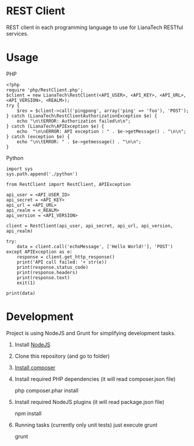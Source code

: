 REST Client
===========

REST client in each programming language to use for LianaTech RESTful services.

Usage
=====

PHP

	<?php
	require 'php/RestClient.php';
	$client = new LianaTech\RestClient(<API_USER>, <API_KEY>, <API_URL>, <API_VERSION>, <REALM>);
	try {
		$res = $client->call('pingpong', array('ping' => 'foo'), 'POST');
	} catch (LianaTech\RestClientAuthorizationException $e) {
        echo "\n\tERROR: Authorization failed\n\n";
    } catch (LianaTech\APIException $e) {
        echo  "\n\nERROR: API exception : " . $e->getMessage() . "\n\n";
	} catch (exception $e) {
		echo "\n\tERROR: " . $e->getmessage() . "\n\n";
	}

Python

	import sys
	sys.path.append('./python')

	from RestClient import RestClient, APIException

	api_user = <API_USER_ID>
	api_secret = <API_KEY>
	api_url = <API_URL>
	api_realm = <_REALM>
	api_version = <API_VERSION>

	client = RestClient(api_user, api_secret, api_url, api_version, api_realm)

	try:
		data = client.call('echoMessage', ['Hello World!'], 'POST')
	except APIException as e:
		response = client.get_http_response()
		print('API call failed: '+ str(e))
		print(response.status_code)
		print(response.headers)
		print(response.text)
		exit(1)

    print(data)

Development
===========

Project is using NodeJS and Grunt for simplifying development tasks.

1. Install [NodeJS](http://nodejs.org/)

2. Clone this repository (and go to folder)

3. [Install composer](https://github.com/composer/composer)

4. Install required PHP dependencies (it will read composer.json file)

	php composer.phar install

5. Install required NodeJS plugins (it will read package.json file)

	npm install

6. Running tasks (currently only unit tests) just execute grunt

	grunt


